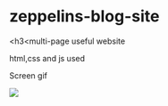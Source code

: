 # zeppelins-blog-site

<h3<multi-page useful website</h3>

html,css and js used

Screen gif

![](gif/zeppelins.gif)
